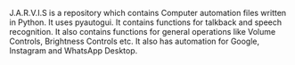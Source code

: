 J.A.R.V.I.S is a repository which contains Computer automation files written in Python. It uses pyautogui. It contains functions for talkback and speech recognition. It also contains functions for general operations like Volume Controls, Brightness Controls etc.
It also has automation for Google, Instagram and WhatsApp Desktop. 
